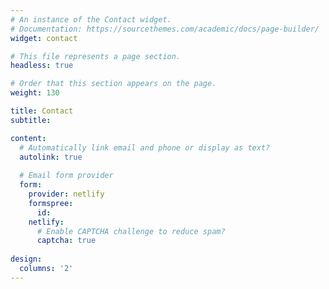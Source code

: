 ```yaml
---
# An instance of the Contact widget.
# Documentation: https://sourcethemes.com/academic/docs/page-builder/
widget: contact

# This file represents a page section.
headless: true

# Order that this section appears on the page.
weight: 130

title: Contact
subtitle:

content:
  # Automatically link email and phone or display as text?
  autolink: true
  
  # Email form provider
  form:
    provider: netlify
    formspree:
      id:
    netlify:
      # Enable CAPTCHA challenge to reduce spam?
      captcha: true
  
design:
  columns: '2'
---
```


<script type='text/javascript' id='clustrmaps' src='//cdn.clustrmaps.com/map_v2.js?cl=ffffff&w=250&t=tt&d=wL_ivsmVVMt7CEc4pZwoXFUxpUSp2OEBWmmfI4O8u94'></script><br/>

